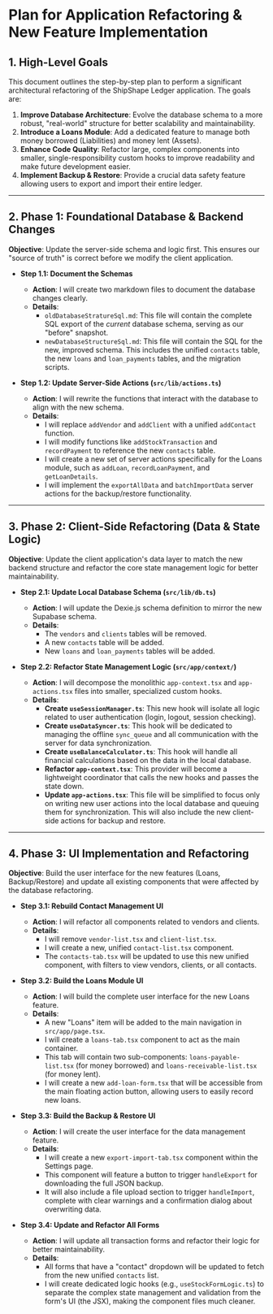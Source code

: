 # Plan for Application Refactoring & New Feature Implementation

## 1. High-Level Goals

This document outlines the step-by-step plan to perform a significant architectural refactoring of the ShipShape Ledger application. The goals are:
1.  **Improve Database Architecture**: Evolve the database schema to a more robust, "real-world" structure for better scalability and maintainability.
2.  **Introduce a Loans Module**: Add a dedicated feature to manage both money borrowed (Liabilities) and money lent (Assets).
3.  **Enhance Code Quality**: Refactor large, complex components into smaller, single-responsibility custom hooks to improve readability and make future development easier.
4.  **Implement Backup & Restore**: Provide a crucial data safety feature allowing users to export and import their entire ledger.

---

## 2. Phase 1: Foundational Database & Backend Changes

**Objective**: Update the server-side schema and logic first. This ensures our "source of truth" is correct before we modify the client application.

*   **Step 1.1: Document the Schemas**
    *   **Action**: I will create two markdown files to document the database changes clearly.
    *   **Details**:
        *   `oldDatabaseStratureSql.md`: This file will contain the complete SQL export of the *current* database schema, serving as our "before" snapshot.
        *   `newDatabaseStructureSql.md`: This file will contain the SQL for the new, improved schema. This includes the unified `contacts` table, the new `loans` and `loan_payments` tables, and the migration scripts.

*   **Step 1.2: Update Server-Side Actions (`src/lib/actions.ts`)**
    *   **Action**: I will rewrite the functions that interact with the database to align with the new schema.
    *   **Details**:
        *   I will replace `addVendor` and `addClient` with a unified `addContact` function.
        *   I will modify functions like `addStockTransaction` and `recordPayment` to reference the new `contacts` table.
        *   I will create a new set of server actions specifically for the Loans module, such as `addLoan`, `recordLoanPayment`, and `getLoanDetails`.
        *   I will implement the `exportAllData` and `batchImportData` server actions for the backup/restore functionality.

---

## 3. Phase 2: Client-Side Refactoring (Data & State Logic)

**Objective**: Update the client application's data layer to match the new backend structure and refactor the core state management logic for better maintainability.

*   **Step 2.1: Update Local Database Schema (`src/lib/db.ts`)**
    *   **Action**: I will update the Dexie.js schema definition to mirror the new Supabase schema.
    *   **Details**:
        *   The `vendors` and `clients` tables will be removed.
        *   A new `contacts` table will be added.
        *   New `loans` and `loan_payments` tables will be added.

*   **Step 2.2: Refactor State Management Logic (`src/app/context/`)**
    *   **Action**: I will decompose the monolithic `app-context.tsx` and `app-actions.tsx` files into smaller, specialized custom hooks.
    *   **Details**:
        *   **Create `useSessionManager.ts`**: This new hook will isolate all logic related to user authentication (login, logout, session checking).
        *   **Create `useDataSyncer.ts`**: This hook will be dedicated to managing the offline `sync_queue` and all communication with the server for data synchronization.
        *   **Create `useBalanceCalculator.ts`**: This hook will handle all financial calculations based on the data in the local database.
        *   **Refactor `app-context.tsx`**: This provider will become a lightweight coordinator that calls the new hooks and passes the state down.
        *   **Update `app-actions.tsx`**: This file will be simplified to focus only on writing new user actions into the local database and queuing them for synchronization. This will also include the new client-side actions for backup and restore.

---

## 4. Phase 3: UI Implementation and Refactoring

**Objective**: Build the user interface for the new features (Loans, Backup/Restore) and update all existing components that were affected by the database refactoring.

*   **Step 3.1: Rebuild Contact Management UI**
    *   **Action**: I will refactor all components related to vendors and clients.
    *   **Details**:
        *   I will remove `vendor-list.tsx` and `client-list.tsx`.
        *   I will create a new, unified `contact-list.tsx` component.
        *   The `contacts-tab.tsx` will be updated to use this new unified component, with filters to view vendors, clients, or all contacts.

*   **Step 3.2: Build the Loans Module UI**
    *   **Action**: I will build the complete user interface for the new Loans feature.
    *   **Details**:
        *   A new "Loans" item will be added to the main navigation in `src/app/page.tsx`.
        *   I will create a `loans-tab.tsx` component to act as the main container.
        *   This tab will contain two sub-components: `loans-payable-list.tsx` (for money borrowed) and `loans-receivable-list.tsx` (for money lent).
        *   I will create a new `add-loan-form.tsx` that will be accessible from the main floating action button, allowing users to easily record new loans.

*   **Step 3.3: Build the Backup & Restore UI**
    *   **Action**: I will create the user interface for the data management feature.
    *   **Details**:
        *   I will create a new `export-import-tab.tsx` component within the Settings page.
        *   This component will feature a button to trigger `handleExport` for downloading the full JSON backup.
        *   It will also include a file upload section to trigger `handleImport`, complete with clear warnings and a confirmation dialog about overwriting data.

*   **Step 3.4: Update and Refactor All Forms**
    *   **Action**: I will update all transaction forms and refactor their logic for better maintainability.
    *   **Details**:
        *   All forms that have a "contact" dropdown will be updated to fetch from the new unified `contacts` list.
        *   I will create dedicated logic hooks (e.g., `useStockFormLogic.ts`) to separate the complex state management and validation from the form's UI (the JSX), making the component files much cleaner.